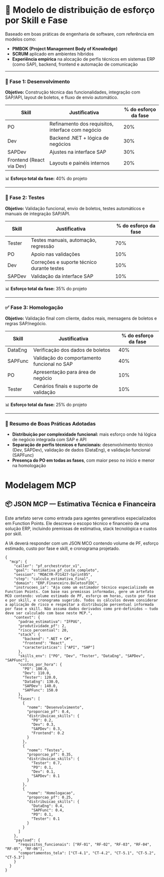 # 📐 Modelo de distribuição de esforço por Skill e Fase

Baseado em boas práticas de engenharia de software, com referência em modelos como:

- **PMBOK (Project Management Body of Knowledge)**
- **SCRUM** aplicado em ambientes híbridos
- **Experiência empírica** na alocação de perfis técnicos em sistemas ERP (como SAP), backend, frontend e automação de comunicação

---

### 🧱 Fase 1: Desenvolvimento

**Objetivo:** Construção técnica das funcionalidades, integração com SAP/API, layout de boletos, e fluxo de envio automático.

| Skill                    | Justificativa                                        | % do esforço da fase |
|--------------------------|------------------------------------------------------|-----------------------|
| PO                       | Refinamento dos requisitos, interface com negócio    | 20%                   |
| Dev                      | Backend .NET + lógica de negócios                    | 30%                   |
| SAPDev                   | Ajustes na interface SAP                             | 30%                   |
| Frontend (React via Dev) | Layouts e painéis internos                           | 20%                   |

📊 **Esforço total da fase:** 40% do projeto

---

### 🧪 Fase 2: Testes

**Objetivo:** Validação funcional, envio de boletos, testes automáticos e manuais de integração SAP/API.

| Skill   | Justificativa                                      | % do esforço da fase |
|---------|----------------------------------------------------|-----------------------|
| Tester  | Testes manuais, automação, regressão               | 70%                   |
| PO      | Apoio nas validações                               | 10%                   |
| Dev     | Correções e suporte técnico durante testes         | 10%                   |
| SAPDev  | Validação da interface SAP                         | 10%                   |

📊 **Esforço total da fase:** 35% do projeto

---

### ✅ Fase 3: Homologação

**Objetivo:** Validação final com cliente, dados reais, mensagens de boletos e regras SAP/negócio.

| Skill    | Justificativa                                      | % do esforço da fase |
|----------|----------------------------------------------------|-----------------------|
| DataEng  | Verificação dos dados de boletos                   | 40%                   |
| SAPFunc  | Validação do comportamento funcional no SAP        | 40%                   |
| PO       | Apresentação para área de negócio                  | 10%                   |
| Tester   | Cenários finais e suporte de validação             | 10%                   |

📊 **Esforço total da fase:** 25% do projeto

---

### 🧮 Resumo de Boas Práticas Adotadas

- **Distribuição por complexidade funcional:** mais esforço onde há lógica de negócio integrada com SAP e API
- **Separação de perfis técnicos e funcionais:** desenvolvimento técnico (Dev, SAPDev), validação de dados (DataEng), e validação funcional (SAPFunc)
- **Presença do PO em todas as fases**, com maior peso no início e menor na homologação

# Modelagem MCP

## 📦 JSON MCP — Estimativa Técnica e Financeira

Este artefato serve como entrada para agentes generativos especializados em Function Points. Ele descreve o escopo técnico e financeiro de uma solução ERP, incluindo premissas de estimativa, stack tecnológica e custos por skill.

A IA deverá responder com um JSON MCO contendo volume de PF, esforço estimado, custo por fase e skill, e cronograma projetado.

```
{
  "mcp": {
    "caller": "pf_orchestrator_v1",
    "goal": "estimativa_pf_custo_completo",
    "session": "MOACYR-PJ1427-Sprint05",
    "step": "calculo_estimativa_final",
    "domain": "ERP.Financeiro.BoletosFIDC",
    "instrucoes_ia": "Aja como um estimador técnico especializado em Function Points. Com base nas premissas informadas, gere um artefato MCO contendo: volume estimado de PF, esforço em horas, custo por fase e por skill, e cronograma sugerido. Todos os cálculos devem considerar a aplicação de risco e respeitar a distribuição percentual informada por fase e skill. Não assuma dados derivados como pré-definidos — tudo deve ser calculado com base neste MCP.",
    "context": {
      "padrao_estimativa": "IFPUG",
      "produtividade_pf": 2,
      "risco_percentual": 20,
      "stack": {
        "backend": ".NET + C#",
        "frontend": "React",
        "caracteristicas": ["API", "SAP"]
      },
      "skills_env": ["PO", "Dev", "Tester", "DataEng", "SAPDev", "SAPFunc"],
      "custos_por_hora": {
        "PO": 100.0,
        "Dev": 110.0,
        "Tester": 120.0,
        "DataEng": 130.0,
        "SAPDev": 140.0,
        "SAPFunc": 150.0
      },
      "fases": [
        {
          "nome": "Desenvolvimento",
          "proporcao_pf": 0.4,
          "distribuicao_skills": {
            "PO": 0.2,
            "Dev": 0.3,
            "SAPDev": 0.3,
            "Frontend": 0.2
          }
        },
        {
          "nome": "Testes",
          "proporcao_pf": 0.35,
          "distribuicao_skills": {
            "Tester": 0.7,
            "PO": 0.1,
            "Dev": 0.1,
            "SAPDev": 0.1
          }
        },
        {
          "nome": "Homologacao",
          "proporcao_pf": 0.25,
          "distribuicao_skills": {
            "DataEng": 0.4,
            "SAPFunc": 0.4,
            "PO": 0.1,
            "Tester": 0.1
          }
        }
      ]
    },
    "payload": {
      "requisitos_funcionais": ["RF-01", "RF-02", "RF-03", "RF-04", "RF-05", "RF-06"],
      "comportamentos_tela": ["CT-4.1", "CT-4.2", "CT-5.1", "CT-5.2", "CT-5.3"]
    }
  }
}
```

